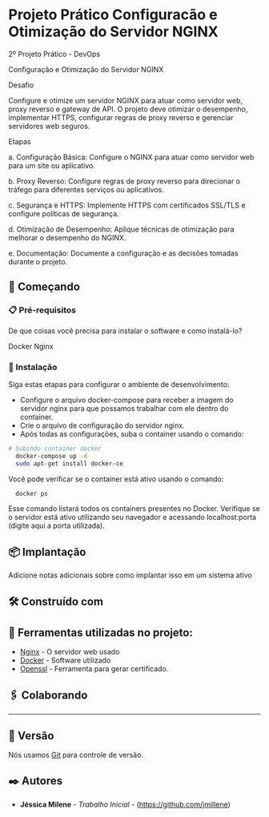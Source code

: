 # Projeto Prático Configuracão e Otimização do Servidor NGINX

2º Projeto Prático - DevOps

Configuração e Otimização do Servidor NGINX

Desafio

Configure e otimize um servidor NGINX para atuar como servidor web, proxy reverso e gateway de API. O projeto deve otimizar o desempenho, implementar HTTPS, configurar regras de proxy reverso e gerenciar servidores web seguros.


Etapas

a. Configuração Básica: Configure o NGINX para atuar como servidor web para um site ou aplicativo.

b. Proxy Reverso: Configure regras de proxy reverso para direcionar o tráfego para diferentes serviços ou aplicativos.

c. Segurança e HTTPS: Implemente HTTPS com certificados SSL/TLS e configure políticas de segurança.

d. Otimização de Desempenho: Aplique técnicas de otimização para melhorar o desempenho do NGINX.

e. Documentação: Documente a configuração e as decisões tomadas durante o projeto.


## 🚀 Começando

### 📋 Pré-requisitos

De que coisas você precisa para instalar o software e como instalá-lo?

Docker
Nginx

### 🔧 Instalação

Siga estas etapas para configurar o ambiente de desenvolvimento:

- Configure o arquivo docker-compose para receber a imagem do servidor nginx para que possamos trabalhar com ele dentro do container.
- Crie o arquivo de configuração do servidor nginx.
- Após todas as configurações, suba o container usando o comando: 

```bash
# Subindo container docker
  docker-compose up -d
  sudo apt-get install docker-ce
```

Você pode verificar se o container está ativo usando o comando:
```bash
  docker ps
```
Esse comando listará todos os containers presentes no Docker.
Verifique se o servidor está ativo utilizando seu navegador e acessando localhost:porta (digite aqui a porta utilizada).

## 📦 Implantação

Adicione notas adicionais sobre como implantar isso em um sistema ativo

## 🛠️ Construído com

## 🔧 Ferramentas utilizadas no projeto:

* [Nginx](https://www.nginx.com/) - O servidor web usado
* [Docker](https://www.docker.com/) - Software utilizado
* [Openssl](https://sadique.io/blog/2012/06/05/managing-security-certificates-from-the-console-on-windows-mac-os-x-and-linux/) - Ferramenta para gerar certificado.

## 🖇️ Colaborando

***

## 📌 Versão

Nós usamos [Git](https://git-scm.com/) para controle de versão. 

## ✒️ Autores

* **Jéssica Milene** - *Trabalho Inicial* - (https://github.com/jmillene)

